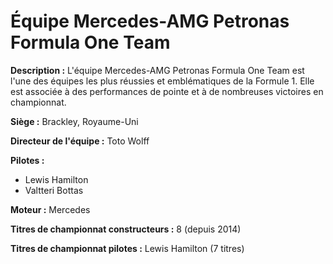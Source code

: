 # Équipe Mercedes-AMG Petronas Formula One Team

**Description :** L'équipe Mercedes-AMG Petronas Formula One Team est l'une des équipes les plus réussies et emblématiques de la Formule 1. Elle est associée à des performances de pointe et à de nombreuses victoires en championnat.

**Siège :** Brackley, Royaume-Uni

**Directeur de l'équipe :** Toto Wolff

**Pilotes :**
- Lewis Hamilton
- Valtteri Bottas

**Moteur :** Mercedes

**Titres de championnat constructeurs :** 8 (depuis 2014)

**Titres de championnat pilotes :** Lewis Hamilton (7 titres)

